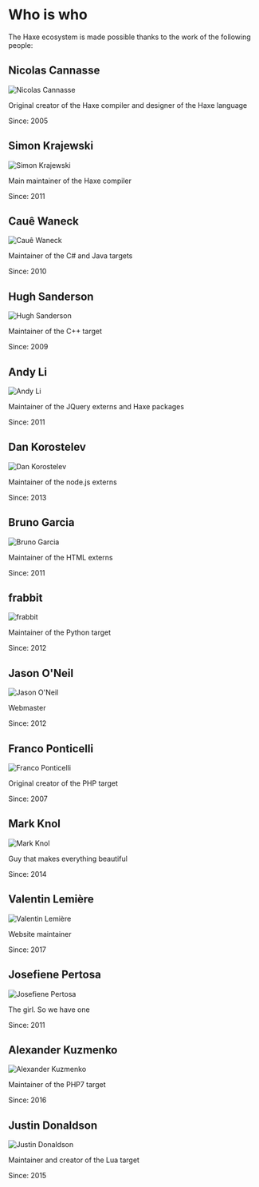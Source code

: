 # Who is who

The Haxe ecosystem is made possible thanks to the work of the following people:

<div class="person">
	<a name="NicolasCannasse" class="anch"></a>
	<h2><i class="flag flag-fr"></i> Nicolas Cannasse</h2>
	<img src="/img/people/NicolasCannasse.jpg" alt="Nicolas Cannasse" class="portrait" />
	<p class="description">
		Original creator of the Haxe compiler and designer of the Haxe language
	</p>
	<p class="since">Since: 2005</p>
</div>

<div class="person">
	<a name="SimonKrajewski" class="anch"></a>
	<h2><i class="flag flag-de"></i> Simon Krajewski</h2>
	<img src="/img/people/SimonKrajewski.jpg" alt="Simon Krajewski" class="portrait" />
	<p class="description">
		Main maintainer of the Haxe compiler
	</p>
	<p class="since">Since: 2011</p>
</div>

<div class="person">
	<a name="CaueWaneck" class="anch"></a>
	<h2><i class="flag flag-br"></i> Cauê Waneck</h2>
	<img src="/img/people/CaueWaneck.jpg" alt="Cauê Waneck" class="portrait" />
	<p class="description">
		Maintainer of the C# and Java targets
	</p>
	<p class="since">Since: 2010</p>
</div>

<div class="person">
	<a name="HughSanderson" class="anch"></a>
	<h2><i class="flag flag-au"></i> Hugh Sanderson</h2>
	<img src="/img/people/HughSanderson.jpg" alt="Hugh Sanderson" class="portrait" />
	<p class="description">
		Maintainer of the C++ target
	</p>
	<p class="since">Since: 2009</p>
</div>

<div class="person">
	<a name="AndyLi" class="anch"></a>
	<h2><i class="flag flag-hk"></i> Andy Li</h2>
	<img src="/img/people/AndyLi.jpg" alt="Andy Li" class="portrait" />
	<p class="description">
		Maintainer of the JQuery externs and Haxe packages
	</p>
	<p class="since">Since: 2011</p>
</div>

<div class="person">
	<a name="DanKorostelev" class="anch"></a>
	<h2><i class="flag flag-ru"></i> Dan Korostelev</h2>
	<img src="/img/people/DanKorostelev.jpg" alt="Dan Korostelev" class="portrait" />
	<p class="description">
		Maintainer of the node.js externs
	</p>
	<p class="since">Since: 2013</p>
</div>

<div class="person">
	<a name="BrunoGarcia" class="anch"></a>
	<h2><i class="flag flag-us"></i> Bruno Garcia</h2>
	<img src="/img/people/BrunoGarcia.jpg" alt="Bruno Garcia" class="portrait" />
	<p class="description">
		Maintainer of the HTML externs
	</p>
	<p class="since">Since: 2011</p>
</div>

<div class="person">
	<a name="frabbit" class="anch"></a>
	<h2><i class="flag flag-de"></i> frabbit</h2>
	<img src="/img/people/frabbit.jpg" alt="frabbit" class="portrait" />
	<p class="description">
		Maintainer of the Python target
	</p>
	<p class="since">Since: 2012</p>
</div>

<div class="person">
	<a name="JasonONeil" class="anch"></a>
	<h2><i class="flag flag-au"></i> Jason O'Neil</h2>
	<img src="/img/people/JasonONeil.jpg" alt="Jason O'Neil" class="portrait" />
	<p class="description">
		Webmaster
	</p>
	<p class="since">Since: 2012</p>
</div>

<div class="person">
	<a name="FrancoPonticelli" class="anch"></a>
	<h2><i class="flag flag-us"></i> Franco Ponticelli</h2>
	<img src="/img/people/FrancoPonticelli.jpg" alt="Franco Ponticelli" class="portrait" />
	<p class="description">
		Original creator of the PHP target
	</p>
	<p class="since">Since: 2007</p>
</div>

<div class="person">
	<a name="markknol" class="anch"></a>
	<h2><i class="flag flag-nl"></i> Mark Knol</h2>
	<img src="/img/people/mark.jpg"  alt="Mark Knol" class="portrait" />
	<p class="description">
		Guy that makes everything beautiful
	</p>
	<p class="since">Since: 2014</p>
</div>

<div class="person">
	<a name="valentin" class="anch"></a>
	<h2><i class="flag flag-fr"></i> Valentin Lemière</h2>
	<img src="/img/people/ibilon.jpg"  alt="Valentin Lemière" class="portrait" />
	<p class="description">
		Website maintainer
	</p>
	<p class="since">Since: 2017</p>
</div>

<div class="person">
	<a name="fiene" class="anch"></a>
	<h2><i class="flag flag-de"></i> Josefiene Pertosa</h2>
	<img src="/img/people/fiene.jpg"  alt="Josefiene Pertosa" class="portrait" />
	<p class="description">
		The girl. So we have one
	</p>
	<p class="since">Since: 2011</p>
</div>

<div class="person">
	<a name="alexander" class="anch"></a>
	<h2><i class="flag flag-ru"></i> Alexander Kuzmenko</h2>
	<img src="/img/people/alexander.jpg"  alt="Alexander Kuzmenko" class="portrait" />
	<p class="description">
		Maintainer of the PHP7 target
	</p>
	<p class="since">Since: 2016</p>
</div>

<div class="person">
	<a name="justin" class="anch"></a>
	<h2><i class="flag flag-us"></i> Justin Donaldson</h2>
	<img src="/img/people/justin.jpg"  alt="Justin Donaldson" class="portrait" />
	<p class="description">
		Maintainer and creator of the Lua target
	</p>
	<p class="since">Since: 2015</p>
</div>


